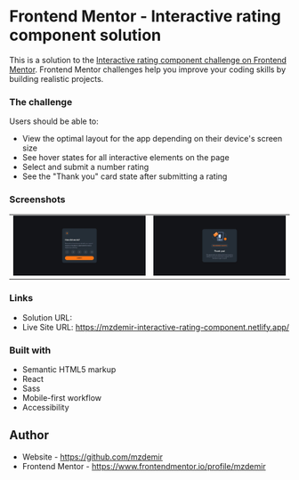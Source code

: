 # Frontend Mentor - Interactive rating component solution

This is a solution to the [Interactive rating component challenge on Frontend Mentor](https://www.frontendmentor.io/challenges/interactive-rating-component-koxpeBUmI). Frontend Mentor challenges help you improve your coding skills by building realistic projects. 

### The challenge

Users should be able to:

- View the optimal layout for the app depending on their device's screen size
- See hover states for all interactive elements on the page
- Select and submit a number rating
- See the "Thank you" card state after submitting a rating

### Screenshots

<table>
  <tr>
    <td><img src="./desktop-preview.jpg" alt="desktop preview"></td>
    <td><img src="./desktop-thank-you-state-preview.jpg" alt="mobile preview"></td>
  </tr>
</table>

### Links

- Solution URL: 
- Live Site URL: https://mzdemir-interactive-rating-component.netlify.app/

### Built with

- Semantic HTML5 markup
- React
- Sass
- Mobile-first workflow
- Accessibility

## Author

- Website - https://github.com/mzdemir
- Frontend Mentor - https://www.frontendmentor.io/profile/mzdemir